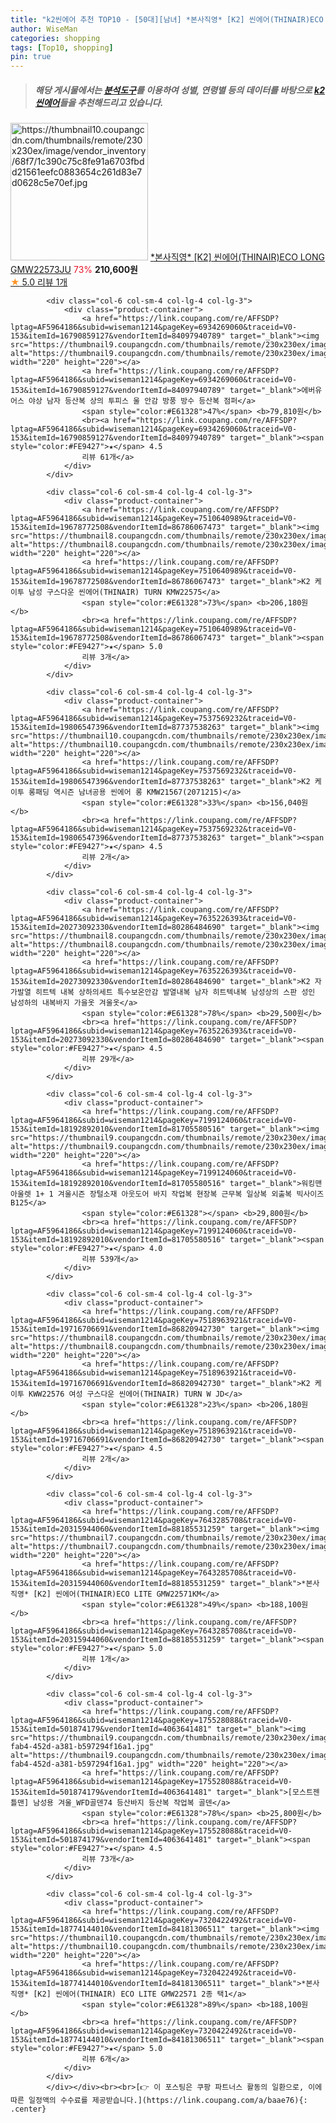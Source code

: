```yaml
---
title: "k2씬에어 추천 TOP10 - [50대][남녀] *본사직영* [K2] 씬에어(THINAIR)ECO LONG GMW22573JU"
author: WiseMan
categories: shopping
tags: [Top10, shopping]
pin: true
---
```


> ##### 해당 게시물에서는 [**분석도구**](https://itemscout.io/)를 이용하여 **성별**, **연령별** 등의 데이터를 바탕으로 [**k2씬에어**](https://link.coupang.com/a/baae76)들을 추천해드리고 있습니다.
<div class="container"><div class="row">
            <div class="col-6 col-sm-4 col-lg-4 col-lg-3">
                <div class="product-container">
                    <a href="https://link.coupang.com/re/AFFSDP?lptag=AF5964186&subid=wiseman1214&pageKey=7643286464&traceid=V0-153&itemId=20315947493&vendorItemId=85190433119" target="_blank"><img src="https://thumbnail10.coupangcdn.com/thumbnails/remote/230x230ex/image/vendor_inventory/68f7/1c390c75c8fe91a6703fbdd21561eefc0883654c261d83e7d0628c5e70ef.jpg" alt="https://thumbnail10.coupangcdn.com/thumbnails/remote/230x230ex/image/vendor_inventory/68f7/1c390c75c8fe91a6703fbdd21561eefc0883654c261d83e7d0628c5e70ef.jpg" width="220" height="220"></a>
                    <a href="https://link.coupang.com/re/AFFSDP?lptag=AF5964186&subid=wiseman1214&pageKey=7643286464&traceid=V0-153&itemId=20315947493&vendorItemId=85190433119" target="_blank">*본사직영* [K2] 씬에어(THINAIR)ECO LONG GMW22573JU</a>
                    <span style="color:#E61328">73%</span> <b>210,600원</b>
                    <br><a href="https://link.coupang.com/re/AFFSDP?lptag=AF5964186&subid=wiseman1214&pageKey=7643286464&traceid=V0-153&itemId=20315947493&vendorItemId=85190433119" target="_blank"><span style="color:#FE9427">★</span> 5.0
                    리뷰 1개</a>
                </div>
            </div>
            
            <div class="col-6 col-sm-4 col-lg-4 col-lg-3">
                <div class="product-container">
                    <a href="https://link.coupang.com/re/AFFSDP?lptag=AF5964186&subid=wiseman1214&pageKey=6934269060&traceid=V0-153&itemId=16790859127&vendorItemId=84097940789" target="_blank"><img src="https://thumbnail9.coupangcdn.com/thumbnails/remote/230x230ex/image/vendor_inventory/1033/fe84f9669fefa334660a3e1558ac64d2ff7c8c73455e19f117988dfc92af.jpg" alt="https://thumbnail9.coupangcdn.com/thumbnails/remote/230x230ex/image/vendor_inventory/1033/fe84f9669fefa334660a3e1558ac64d2ff7c8c73455e19f117988dfc92af.jpg" width="220" height="220"></a>
                    <a href="https://link.coupang.com/re/AFFSDP?lptag=AF5964186&subid=wiseman1214&pageKey=6934269060&traceid=V0-153&itemId=16790859127&vendorItemId=84097940789" target="_blank">에버유어스 야상 남자 등산복 상의 투피스 울 안감 방풍 방수 등산복 점퍼</a>
                    <span style="color:#E61328">47%</span> <b>79,810원</b>
                    <br><a href="https://link.coupang.com/re/AFFSDP?lptag=AF5964186&subid=wiseman1214&pageKey=6934269060&traceid=V0-153&itemId=16790859127&vendorItemId=84097940789" target="_blank"><span style="color:#FE9427">★</span> 4.5
                    리뷰 61개</a>
                </div>
            </div>
            
            <div class="col-6 col-sm-4 col-lg-4 col-lg-3">
                <div class="product-container">
                    <a href="https://link.coupang.com/re/AFFSDP?lptag=AF5964186&subid=wiseman1214&pageKey=7510640989&traceid=V0-153&itemId=19678772508&vendorItemId=86786067473" target="_blank"><img src="https://thumbnail8.coupangcdn.com/thumbnails/remote/230x230ex/image/vendor_inventory/6a80/fcccc0c67ff5a6063020229d8b71be4928f519302dd1923ba0548b4d3fb3.jpg" alt="https://thumbnail8.coupangcdn.com/thumbnails/remote/230x230ex/image/vendor_inventory/6a80/fcccc0c67ff5a6063020229d8b71be4928f519302dd1923ba0548b4d3fb3.jpg" width="220" height="220"></a>
                    <a href="https://link.coupang.com/re/AFFSDP?lptag=AF5964186&subid=wiseman1214&pageKey=7510640989&traceid=V0-153&itemId=19678772508&vendorItemId=86786067473" target="_blank">K2 케이투 남성 구스다운 씬에어(THINAIR) TURN KMW22575</a>
                    <span style="color:#E61328">73%</span> <b>206,180원</b>
                    <br><a href="https://link.coupang.com/re/AFFSDP?lptag=AF5964186&subid=wiseman1214&pageKey=7510640989&traceid=V0-153&itemId=19678772508&vendorItemId=86786067473" target="_blank"><span style="color:#FE9427">★</span> 5.0
                    리뷰 3개</a>
                </div>
            </div>
            
            <div class="col-6 col-sm-4 col-lg-4 col-lg-3">
                <div class="product-container">
                    <a href="https://link.coupang.com/re/AFFSDP?lptag=AF5964186&subid=wiseman1214&pageKey=7537569232&traceid=V0-153&itemId=19806547396&vendorItemId=87737538263" target="_blank"><img src="https://thumbnail10.coupangcdn.com/thumbnails/remote/230x230ex/image/vendor_inventory/62e3/ed22ed7eb49c20af339d1213f1d91e58926c34638dc1fa6e8a4247e120cc.jpg" alt="https://thumbnail10.coupangcdn.com/thumbnails/remote/230x230ex/image/vendor_inventory/62e3/ed22ed7eb49c20af339d1213f1d91e58926c34638dc1fa6e8a4247e120cc.jpg" width="220" height="220"></a>
                    <a href="https://link.coupang.com/re/AFFSDP?lptag=AF5964186&subid=wiseman1214&pageKey=7537569232&traceid=V0-153&itemId=19806547396&vendorItemId=87737538263" target="_blank">K2 케이투 롱패딩 역시즌 남녀공용 씬에어 롱 KMW21567(2071215)</a>
                    <span style="color:#E61328">33%</span> <b>156,040원</b>
                    <br><a href="https://link.coupang.com/re/AFFSDP?lptag=AF5964186&subid=wiseman1214&pageKey=7537569232&traceid=V0-153&itemId=19806547396&vendorItemId=87737538263" target="_blank"><span style="color:#FE9427">★</span> 4.5
                    리뷰 2개</a>
                </div>
            </div>
            
            <div class="col-6 col-sm-4 col-lg-4 col-lg-3">
                <div class="product-container">
                    <a href="https://link.coupang.com/re/AFFSDP?lptag=AF5964186&subid=wiseman1214&pageKey=7635226393&traceid=V0-153&itemId=20273092330&vendorItemId=80286484690" target="_blank"><img src="https://thumbnail8.coupangcdn.com/thumbnails/remote/230x230ex/image/vendor_inventory/5151/1314188b6bf31035eada7ea11473edae92199263043a76cadb250ebf71ba.png" alt="https://thumbnail8.coupangcdn.com/thumbnails/remote/230x230ex/image/vendor_inventory/5151/1314188b6bf31035eada7ea11473edae92199263043a76cadb250ebf71ba.png" width="220" height="220"></a>
                    <a href="https://link.coupang.com/re/AFFSDP?lptag=AF5964186&subid=wiseman1214&pageKey=7635226393&traceid=V0-153&itemId=20273092330&vendorItemId=80286484690" target="_blank">K2 자가발열 히트텍 내복 상하의세트 특수보온안감 발열내복 남자 히트텍내복 남성상의 스판 성인 남성하의 내복바지 가을옷 겨울옷</a>
                    <span style="color:#E61328">78%</span> <b>29,500원</b>
                    <br><a href="https://link.coupang.com/re/AFFSDP?lptag=AF5964186&subid=wiseman1214&pageKey=7635226393&traceid=V0-153&itemId=20273092330&vendorItemId=80286484690" target="_blank"><span style="color:#FE9427">★</span> 4.5
                    리뷰 29개</a>
                </div>
            </div>
            
            <div class="col-6 col-sm-4 col-lg-4 col-lg-3">
                <div class="product-container">
                    <a href="https://link.coupang.com/re/AFFSDP?lptag=AF5964186&subid=wiseman1214&pageKey=7199124060&traceid=V0-153&itemId=18192892010&vendorItemId=81705580516" target="_blank"><img src="https://thumbnail9.coupangcdn.com/thumbnails/remote/230x230ex/image/vendor_inventory/37ac/f38dfae4c3e709e208005e62ee4aa122f7b33cc0610503c3dca470e0a35b.jpg" alt="https://thumbnail9.coupangcdn.com/thumbnails/remote/230x230ex/image/vendor_inventory/37ac/f38dfae4c3e709e208005e62ee4aa122f7b33cc0610503c3dca470e0a35b.jpg" width="220" height="220"></a>
                    <a href="https://link.coupang.com/re/AFFSDP?lptag=AF5964186&subid=wiseman1214&pageKey=7199124060&traceid=V0-153&itemId=18192892010&vendorItemId=81705580516" target="_blank">워킹맨 아울렛 1+ 1 겨울시즌 장털소재 아웃도어 바지 작업복 현장복 근무복 일상복 외출복 빅사이즈 B125</a>
                    <span style="color:#E61328"></span> <b>29,800원</b>
                    <br><a href="https://link.coupang.com/re/AFFSDP?lptag=AF5964186&subid=wiseman1214&pageKey=7199124060&traceid=V0-153&itemId=18192892010&vendorItemId=81705580516" target="_blank"><span style="color:#FE9427">★</span> 4.0
                    리뷰 539개</a>
                </div>
            </div>
            
            <div class="col-6 col-sm-4 col-lg-4 col-lg-3">
                <div class="product-container">
                    <a href="https://link.coupang.com/re/AFFSDP?lptag=AF5964186&subid=wiseman1214&pageKey=7518963921&traceid=V0-153&itemId=19716706691&vendorItemId=86820942730" target="_blank"><img src="https://thumbnail8.coupangcdn.com/thumbnails/remote/230x230ex/image/vendor_inventory/0bf7/9f5204561d091032798c3cbba88619d9910859e5a03a26613e03d4c6ed31.JPG" alt="https://thumbnail8.coupangcdn.com/thumbnails/remote/230x230ex/image/vendor_inventory/0bf7/9f5204561d091032798c3cbba88619d9910859e5a03a26613e03d4c6ed31.JPG" width="220" height="220"></a>
                    <a href="https://link.coupang.com/re/AFFSDP?lptag=AF5964186&subid=wiseman1214&pageKey=7518963921&traceid=V0-153&itemId=19716706691&vendorItemId=86820942730" target="_blank">K2 케이투 KWW22576 여성 구스다운 씬에어(THINAIR) TURN W JD</a>
                    <span style="color:#E61328">23%</span> <b>206,180원</b>
                    <br><a href="https://link.coupang.com/re/AFFSDP?lptag=AF5964186&subid=wiseman1214&pageKey=7518963921&traceid=V0-153&itemId=19716706691&vendorItemId=86820942730" target="_blank"><span style="color:#FE9427">★</span> 4.5
                    리뷰 2개</a>
                </div>
            </div>
            
            <div class="col-6 col-sm-4 col-lg-4 col-lg-3">
                <div class="product-container">
                    <a href="https://link.coupang.com/re/AFFSDP?lptag=AF5964186&subid=wiseman1214&pageKey=7643285708&traceid=V0-153&itemId=20315944060&vendorItemId=88185531259" target="_blank"><img src="https://thumbnail7.coupangcdn.com/thumbnails/remote/230x230ex/image/vendor_inventory/a1a5/a6b98f7ba2bef710fc26d80ecddd2187138a9b1ee14c3638b94f6b8fecee.jpg" alt="https://thumbnail7.coupangcdn.com/thumbnails/remote/230x230ex/image/vendor_inventory/a1a5/a6b98f7ba2bef710fc26d80ecddd2187138a9b1ee14c3638b94f6b8fecee.jpg" width="220" height="220"></a>
                    <a href="https://link.coupang.com/re/AFFSDP?lptag=AF5964186&subid=wiseman1214&pageKey=7643285708&traceid=V0-153&itemId=20315944060&vendorItemId=88185531259" target="_blank">*본사직영* [K2] 씬에어(THINAIR)ECO LITE GMW22571KM</a>
                    <span style="color:#E61328">49%</span> <b>188,100원</b>
                    <br><a href="https://link.coupang.com/re/AFFSDP?lptag=AF5964186&subid=wiseman1214&pageKey=7643285708&traceid=V0-153&itemId=20315944060&vendorItemId=88185531259" target="_blank"><span style="color:#FE9427">★</span> 5.0
                    리뷰 1개</a>
                </div>
            </div>
            
            <div class="col-6 col-sm-4 col-lg-4 col-lg-3">
                <div class="product-container">
                    <a href="https://link.coupang.com/re/AFFSDP?lptag=AF5964186&subid=wiseman1214&pageKey=175528088&traceid=V0-153&itemId=501874179&vendorItemId=4063641481" target="_blank"><img src="https://thumbnail9.coupangcdn.com/thumbnails/remote/230x230ex/image/vendor_inventory/images/2018/10/25/15/2/c9a2d226-fab4-452d-a381-b597294f16a1.jpg" alt="https://thumbnail9.coupangcdn.com/thumbnails/remote/230x230ex/image/vendor_inventory/images/2018/10/25/15/2/c9a2d226-fab4-452d-a381-b597294f16a1.jpg" width="220" height="220"></a>
                    <a href="https://link.coupang.com/re/AFFSDP?lptag=AF5964186&subid=wiseman1214&pageKey=175528088&traceid=V0-153&itemId=501874179&vendorItemId=4063641481" target="_blank">[모스트젠틀맨] 남성용 겨울_WFD골덴74 등산바지 등산복 작업복 골덴</a>
                    <span style="color:#E61328">78%</span> <b>25,800원</b>
                    <br><a href="https://link.coupang.com/re/AFFSDP?lptag=AF5964186&subid=wiseman1214&pageKey=175528088&traceid=V0-153&itemId=501874179&vendorItemId=4063641481" target="_blank"><span style="color:#FE9427">★</span> 4.5
                    리뷰 73개</a>
                </div>
            </div>
            
            <div class="col-6 col-sm-4 col-lg-4 col-lg-3">
                <div class="product-container">
                    <a href="https://link.coupang.com/re/AFFSDP?lptag=AF5964186&subid=wiseman1214&pageKey=7320422492&traceid=V0-153&itemId=18774144010&vendorItemId=84181306511" target="_blank"><img src="https://thumbnail10.coupangcdn.com/thumbnails/remote/230x230ex/image/vendor_inventory/68a3/5daaca10614fe978e69058e328a9a978c008334f4778cf64f58150e06190.jpg" alt="https://thumbnail10.coupangcdn.com/thumbnails/remote/230x230ex/image/vendor_inventory/68a3/5daaca10614fe978e69058e328a9a978c008334f4778cf64f58150e06190.jpg" width="220" height="220"></a>
                    <a href="https://link.coupang.com/re/AFFSDP?lptag=AF5964186&subid=wiseman1214&pageKey=7320422492&traceid=V0-153&itemId=18774144010&vendorItemId=84181306511" target="_blank">*본사직영* [K2] 씬에어(THINAIR) ECO LITE GMW22571 2종 택1</a>
                    <span style="color:#E61328">89%</span> <b>188,100원</b>
                    <br><a href="https://link.coupang.com/re/AFFSDP?lptag=AF5964186&subid=wiseman1214&pageKey=7320422492&traceid=V0-153&itemId=18774144010&vendorItemId=84181306511" target="_blank"><span style="color:#FE9427">★</span> 5.0
                    리뷰 6개</a>
                </div>
            </div>
            </div></div><br><br>[👉 이 포스팅은 쿠팡 파트너스 활동의 일환으로, 이에 따른 일정액의 수수료를 제공받습니다.](https://link.coupang.com/a/baae76){: .center}